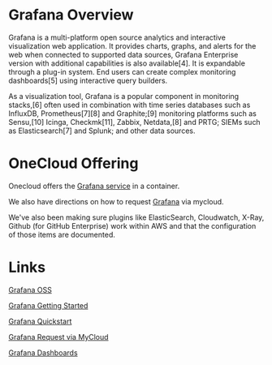 # Grafana Overview

Grafana is a multi-platform open source analytics and interactive visualization web application. It provides charts, graphs, and alerts for the web when connected to supported data sources, Grafana Enterprise version with additional capabilities is also available[4]. It is expandable through a plug-in system. End users can create complex monitoring dashboards[5] using interactive query builders.

As a visualization tool, Grafana is a popular component in monitoring stacks,[6] often used in combination with time series databases such as InfluxDB, Prometheus[7][8] and Graphite;[9] monitoring platforms such as Sensu,[10] Icinga, Checkmk[11], Zabbix, Netdata,[8] and PRTG; SIEMs such as Elasticsearch[7] and Splunk; and other data sources.

# OneCloud Offering

Onecloud offers the [Grafana service](https://mycloud.deere.com/mycloud/grafana-provisioning) in a container.

We also have directions on how to request [Grafana](/AWS/Grafana/1_Overview/) via mycloud. 

We've also been making sure plugins like ElasticSearch, Cloudwatch, X-Ray, Github (for GitHub Enterprise) work within AWS and that the configuration of those items are documented.

# Links
[Grafana OSS](https://grafana.com/oss/grafana/)

[Grafana Getting Started](https://grafana.com/docs/grafana/latest/getting-started/)

[Grafana Quickstart](/Quickstart/Grafana/1_Overview/)

[Grafana Request via MyCloud](/AWS/Grafana/1_Overview/)

[Grafana Dashboards](https://github.deere.com/onecloud-operations/grafana-dashboards)